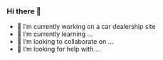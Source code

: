 ### Hi there 👋

- 🔭 I’m currently working on a car dealership site
- 🌱 I’m currently learning ...
- 👯 I’m looking to collaborate on ...
- 🤔 I’m looking for help with ...

<!--
**yobra254/yobra254** is a ✨ _special_ ✨ repository because its `README.md` (this file) appears on your GitHub profile.

Here are some ideas to get you started:

- 🔭 I’m currently working on a car dealership site
- 🌱 I’m currently learning ...
- 👯 I’m looking to collaborate on ...
- 🤔 I’m looking for help with ...
- 💬 Ask me about ...
- 📫 How to reach me: ...
- 😄 Pronouns: ...
- ⚡ Fun fact: ...
-->
